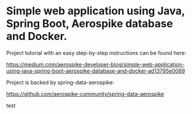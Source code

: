 # Simple web application using Java, Spring Boot, Aerospike database and Docker.

Project tutorial with an easy step-by-step instructions can be found here:

https://medium.com/aerospike-developer-blog/simple-web-application-using-java-spring-boot-aerospike-database-and-docker-ad13795e0089


Project is backed by spring-data-aerospike:

https://github.com/aerospike-community/spring-data-aerospike

test
